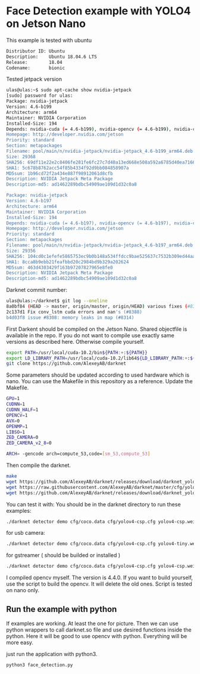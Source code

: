 # Face Detection example with YOLO4 on Jetson Nano

This example is tested with ubuntu
```bash
Distributor ID: Ubuntu
Description:    Ubuntu 18.04.6 LTS
Release:        18.04
Codename:       bionic
```
Tested jetpack version
```bash
ulas@ulas:~$ sudo apt-cache show nvidia-jetpack
[sudo] password for ulas:
Package: nvidia-jetpack
Version: 4.6-b199
Architecture: arm64
Maintainer: NVIDIA Corporation
Installed-Size: 194
Depends: nvidia-cuda (= 4.6-b199), nvidia-opencv (= 4.6-b199), nvidia-cudnn8 (= 4.6-b199), nvidia-tensorrt (= 4.6-b199), nvidia-visionworks (= 4.6-b199), nvidia-container (= 4.6-b199), nvidia-vpi (= 4.6-b199), nvidia-l4t-jetson-multimedia-api (>> 32.6-0), nvidia-l4t-jetson-multimedia-api (<< 32.7-0)
Homepage: http://developer.nvidia.com/jetson
Priority: standard
Section: metapackages
Filename: pool/main/n/nvidia-jetpack/nvidia-jetpack_4.6-b199_arm64.deb
Size: 29368
SHA256: 69df11e22e2c8406fe281fe6fc27c7d40a13ed668e508a592a6785d40ea71669
SHA1: 5c678b8762acc54f85b4334f92d9bb084858907a
MD5sum: 1b96cd72f2a434e887f98912061d8cfb
Description: NVIDIA Jetpack Meta Package
Description-md5: ad1462289bdbc54909ae109d1d32c0a8

Package: nvidia-jetpack
Version: 4.6-b197
Architecture: arm64
Maintainer: NVIDIA Corporation
Installed-Size: 194
Depends: nvidia-cuda (= 4.6-b197), nvidia-opencv (= 4.6-b197), nvidia-cudnn8 (= 4.6-b197), nvidia-tensorrt (= 4.6-b197), nvidia-visionworks (= 4.6-b197), nvidia-container (= 4.6-b197), nvidia-vpi (= 4.6-b197), nvidia-l4t-jetson-multimedia-api (>> 32.6-0), nvidia-l4t-jetson-multimedia-api (<< 32.7-0)
Homepage: http://developer.nvidia.com/jetson
Priority: standard
Section: metapackages
Filename: pool/main/n/nvidia-jetpack/nvidia-jetpack_4.6-b197_arm64.deb
Size: 29356
SHA256: 104cd0c1efefe5865753ec9b0b148a534ffdcc9bae525637c7532b309ed44aa0
SHA1: 8cca8b9ebb21feafbbd20c2984bd9b329a202624
MD5sum: 463d4303429f163b97207827965e8fe0
Description: NVIDIA Jetpack Meta Package
Description-md5: ad1462289bdbc54909ae109d1d32c0a8
```

Darknet commit number:
```bash
ulas@ulas:~/darknet$ git log --oneline
8a0bf84 (HEAD -> master, origin/master, origin/HEAD) various fixes (#8398)
2c137d1 Fix conv_lstm cuda errors and nan's (#8388)
b4d03f8 issue #8308: memory leaks in map (#8314)
```

First Darkent should be compiled on the Jetson Nano. Shared objectfile is available in the repo.
If you do not want to compile use exactly same versions as described here. Otherwise compile yourself.
```bash
export PATH=/usr/local/cuda-10.2/bin${PATH:+:${PATH}}
export LD_LIBRARY_PATH=/usr/local/cuda-10.2/lib64${LD_LIBRARY_PATH:+:${LD_LIBRARY_PATH}}
git clone https://github.com/AlexeyAB/darknet
```
Some parameters should be updated according to used hardware which is nano. You can use the Makefile in this repository as a reference.
Update the Makefile. 
```bash
GPU=1
CUDNN=1
CUDNN_HALF=1
OPENCV=1
AVX=0
OPENMP=1
LIBSO=1
ZED_CAMERA=0
ZED_CAMERA_v2_8=0

ARCH= -gencode arch=compute_53,code=[sm_53,compute_53]
```


Then compile the darknet.
```bash
make
wget https://github.com/AlexeyAB/darknet/releases/download/darknet_yolo_v4_pre/yolov4-csp.weights
wget https://raw.githubusercontent.com/AlexeyAB/darknet/master/cfg/yolov4-csp.cfg
wget https://github.com/AlexeyAB/darknet/releases/download/darknet_yolo_v4_pre/yolov4-tiny.weights
```
You can test it with:
You should be in the darknet directory to run these examples:
```bash
./darknet detector demo cfg/coco.data cfg/yolov4-csp.cfg yolov4-csp.weights data/dog.jpg -gpus 0
```
for usb camera:
```bash
./darknet detector demo cfg/coco.data cfg/yolov4-csp.cfg yolov4-tiny.weights -c 1 -gpus 0
```
for gstreamer ( should be builded or installed )
```bash
./darknet detector demo cfg/coco.data cfg/yolov4-csp.cfg yolov4-csp.weights "nvarguscamerasrc ! video/x-raw(memory:NVMM), width=800, height=480, format=(string)NV12, framerate=(fraction)30/1 ! nvvidconv flip-method=2  ! video/x-raw, format=(string)BGRx ! videoconvert ! video/x-raw, format=(string)BGR ! appsink" -gpus 0
``` 

I compiled opencv myself. The version is 4.4.0. If you want to build yourself, use the script to build the opencv. It will delete the old ones. Script is tested on nano only.

## Run the example with python
If examples are working. At least the one for picture. Then we can use python wrappers to call darknet.so file and use desired functions inside the python. 
Here it will be good to use opencv with python. Everything will be more easy.

just run the application with python3.
```bash
python3 face_detection.py
```


